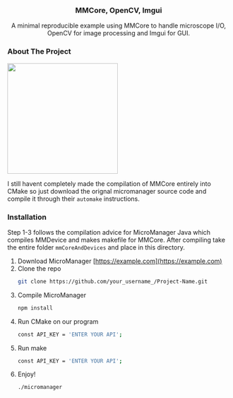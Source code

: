 <!-- PROJECT LOGO -->
<br />
<p align="center">
  <!--  <a href="https://github.com/othneildrew/Best-README-Template">
    <img src="images/logo.png" alt="Logo" width="80" height="80">
  </a> -->

  <h3 align="center">MMCore, OpenCV, Imgui</h3>

  <p align="center">
    A minimal reproducible example using MMCore to handle microscope I/O, OpenCV for image processing and Imgui for GUI.
  </p>
</p>


<!-- ABOUT THE PROJECT -->
### About The Project

<img src="https://github.com/tractatus/MMCore_OpenCV_Imgui/blob/main/mmcore_opencv_imgui.gif" width="250"/>


I still havent completely made the compilation of MMCore entirely into CMake so just download the orignal micromanager source code and compile it through their `automake` instructions.

### Installation

Step 1-3 follows the compilation advice for MicroManager Java which compiles MMDevice and makes makefile for MMCore.
After compiling take the entire folder `mmCoreAndDevices` and place in this directory.

1. Download MicroManager [https://example.com](https://example.com)
2. Clone the repo
   ```sh
   git clone https://github.com/your_username_/Project-Name.git
   ```
3. Compile MicroManager
   ```sh
   npm install
   ```
4. Run CMake on our program
   ```sh
   const API_KEY = 'ENTER YOUR API';
   ```
5. Run make
   ```sh
   const API_KEY = 'ENTER YOUR API';
   ```
5. Enjoy!
   ```sh
   ./micromanager
   ```
